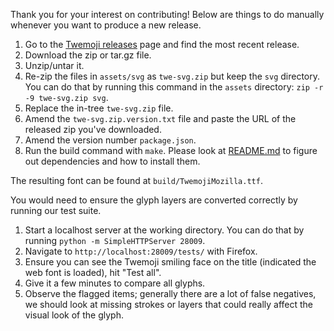 Thank you for your interest on contributing!
Below are things to do manually whenever you want to produce a new release.

1. Go to the [Twemoji releases](https://github.com/twitter/twemoji/releases) page and find the most recent release.
2. Download the zip or tar.gz file.
3. Unzip/untar it.
4. Re-zip the files in `assets/svg` as `twe-svg.zip` but keep the `svg` directory. You can do that by running this command in the `assets` directory: `zip -r -9 twe-svg.zip svg`.
5. Replace the in-tree `twe-svg.zip` file.
6. Amend the `twe-svg.zip.version.txt` file and paste the URL of the released zip you've downloaded.
7. Amend the version number `package.json`.
8. Run the build command with `make`. Please look at [README.md](./README.md) to figure out dependencies and how to install them.

The resulting font can be found at `build/TwemojiMozilla.ttf`.

You would need to ensure the glyph layers are converted correctly by running our test suite.

1. Start a localhost server at the working directory. You can do that by running `python -m SimpleHTTPServer 28009`.
2. Navigate to `http://localhost:28009/tests/` with Firefox.
3. Ensure you can see the Twemoji smiling face on the title (indicated the web font is loaded), hit "Test all".
4. Give it a few minutes to compare all glyphs.
5. Observe the flagged items; generally there are a lot of false negatives, we should look at missing strokes or layers that could really affect the visual look of the glyph.
